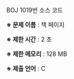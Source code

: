 BOJ 1019번 소스 코드

<b>※ 문제 이름</b> : 책 페이지

<b>※ 제한 시간</b> : 2 초

<b>※ 제한 메모리</b> : 128 MB

<b>※ 제출 언어</b> : C